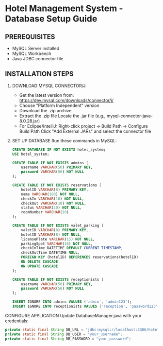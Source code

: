 # Hotel Management System - Database Setup Guide

## PREREQUISITES
- MySQL Server installed 
- MySQL Workbench 
- Java JDBC connector file

## INSTALLATION STEPS

1. DOWNLOAD MYSQL CONNECTOR/J
    - Get the latest version from: https://dev.mysql.com/downloads/connector/j/
    - Choose "Platform Independent" version
    - Download the .zip archive
    - Extract the .zip file
      Locate the .jar file (e.g., mysql-connector-java-8.0.28.jar)
    - For Eclipse/IntelliJ:
      Right-click project → Build Path → Configure Build Path
      Click "Add External JARs" and select the connector file

2. SET UP DATABASE
   Run these commands in MySQL:

   ```sql
   CREATE DATABASE IF NOT EXISTS hotel_system;
   USE hotel_system;

   CREATE TABLE IF NOT EXISTS admins (
       username VARCHAR(50) PRIMARY KEY,
       password VARCHAR(50) NOT NULL
   );

   CREATE TABLE IF NOT EXISTS reservations (
       hotelID VARCHAR(8) PRIMARY KEY,
       name VARCHAR(100) NOT NULL,
       checkIn VARCHAR(10) NOT NULL,
       checkOut VARCHAR(10) NOT NULL,
       status VARCHAR(20) NOT NULL,
       roomNumber VARCHAR(10)
   );

   CREATE TABLE IF NOT EXISTS valet_parking (
       valetID VARCHAR(8) PRIMARY KEY,
       hotelID VARCHAR(8) NOT NULL,
       licensePlate VARCHAR(15) NOT NULL,
       parkingSpot VARCHAR(10) NOT NULL,
       checkInTime DATETIME DEFAULT CURRENT_TIMESTAMP,
       checkOutTime DATETIME NULL,
       FOREIGN KEY (hotelID) REFERENCES reservations(hotelID)
       ON DELETE CASCADE
       ON UPDATE CASCADE
   );

   CREATE TABLE IF NOT EXISTS receptionists (
       username VARCHAR(50) PRIMARY KEY,
       password VARCHAR(50) NOT NULL
   );

   INSERT IGNORE INTO admins VALUES ('admin', 'admin123');
   INSERT IGNORE INTO receptionists VALUES ('reception', 'password123');
   
CONFIGURE APPLICATION
Update DatabaseManager.java with your credentials:

```java
private static final String DB_URL = "jdbc:mysql://localhost:3306/hotel_system";
private static final String DB_USER = "your_username";
private static final String DB_PASSWORD = "your_password";